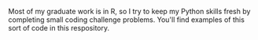 Most of my graduate work is in R, so I try to keep my Python skills fresh by completing small coding challenge problems.  You'll find examples of this sort of code in this respository.
